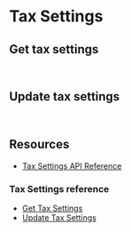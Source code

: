 # Tax Settings

## Get tax settings

<!--
type: tab
title: Request
-->

```http title="Example request: Get tax settings" lineNumbers
```

<!--
type: tab
title: Response
-->

```json title="Example response: Get tax settings" lineNumbers 
```

<!-- type: tab-end -->

## Update tax settings


<!--
type: tab
title: Request
-->

```http title="Example request: Get tax settings" lineNumbers
```

<!--
type: tab
title: Response
-->

```json title="Example response: Get tax settings" lineNumbers 
```

<!-- type: tab-end -->

## Resources

- [Tax Settings API Reference](/...)

### Tax Settings reference

- [Get Tax Settings](/...)
- [Update Tax Settings](/...)